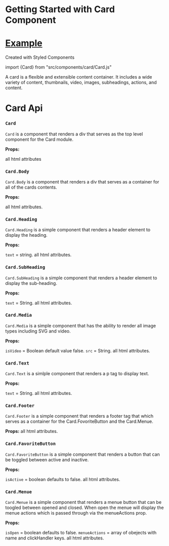 # Getting Started with Card Component

# [Example](https://facebook.github.io/create-react-app/docs/deployment)

Created with Styled Components

import {Card} from "src/components/card/Card.js"

A card is a flexible and extensible content container. It includes a wide variety of content, thumbnails, video, images, subheadings, actions, and content.

# Card Api

### `Card`

`Card` is a component that renders a div that serves as the top level component for the Card module.

**Props:**

all html attributes

### `Card.Body`

`Card.Body` is a component that renders a div that serves as a container for all of the cards contents.

**Props:**

all html attributes.

### `Card.Heading`

`Card.Heading` is a simple component that renders a header element to display the heading.

**Props:**

`text` = string.
all html attributes.

### `Card.SubHeading`

`Card.SubHeading` is a simple component that renders a header element to display the sub-heading.

**Props:**

`text` = String.
all html attributes.

### `Card.Media`

`Card.Media` is a simple component that has the ability to render all image types including SVG and video.

**Props:**

`isVideo` = Boolean default value false.
`src` = String.
all html attributes.

### `Card.Text`

`Card.Text` is a simlple component that renders a p tag to display text.

**Props:**

`text` = String.
all html attributes.

### `Card.Footer`

`Card.Footer` is a simple component that renders a footer tag that which serves as a container for the Card.FovoriteButton and the Card.Menue.

**Props:**
all html attributes.

### `Card.FavoriteButton`

`Card.FavoriteButton` is a simple component that renders a button that can be toggled between active and inactive.

**Props:**

`isActive` = boolean defaults to false.
all html attributes.

### `Card.Menue`

`Card.Menue` is a simple component that renders a menue button that can be toogled between opened and closed. When open the menue will display the menue actions which is passed through via the menueActions prop.

**Props:**

`isOpen` = boolean defaults to false.
`menueActions` = array of obejects with name and clickHandler keys.
all html attributes.
